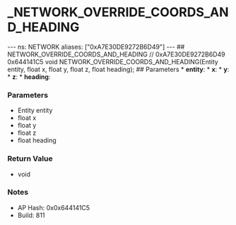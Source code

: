 # _NETWORK_OVERRIDE_COORDS_AND_HEADING

--- ns: NETWORK aliases: ["0xA7E30DE9272B6D49"] --- ## NETWORK_OVERRIDE_COORDS_AND_HEADING  // 0xA7E30DE9272B6D49 0x644141C5 void NETWORK_OVERRIDE_COORDS_AND_HEADING(Entity entity, float x, float y, float z, float heading);  ## Parameters * **entity**: * **x**: * **y**: * **z**: * **heading**:

### Parameters
* Entity entity
* float x
* float y
* float z
* float heading

### Return Value
* void

### Notes
* AP Hash: 0x0x644141C5
* Build: 811

